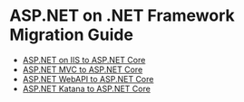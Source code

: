 # ASP.NET on .NET Framework Migration Guide
- [ASP.NET on IIS to ASP.NET Core](SystemWebToAspNetCore.md)
- [ASP.NET MVC to ASP.NET Core](AspNetMvcToCore.md)
- [ASP.NET WebAPI to ASP.NET Core](#)
- [ASP.NET Katana to ASP.NET Core](#)
